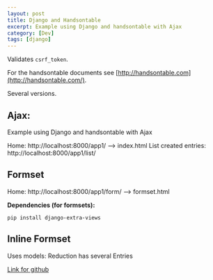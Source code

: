 ```yaml
---
layout: post
title: Django and Handsontable
excerpt: Example using Django and handsontable with Ajax
category: [Dev]
tags: [django]
---
```



Validates `csrf_token`.

For the handsontable documents see [http://handsontable.com](http://handsontable.com/).

Several versions.

## Ajax:
Example using Django and handsontable with Ajax

Home: http://localhost:8000/app1/ --> index.html
List created entries: http://localhost:8000/app1/list/

## Formset

Home: http://localhost:8000/app1/form/ --> formset.html

**Dependencies (for formsets):**

```
pip install django-extra-views
```

## Inline Formset

Uses models: Reduction has several Entries


[Link for github](https://github.com/ricleal/DjangoHandsontable/)
